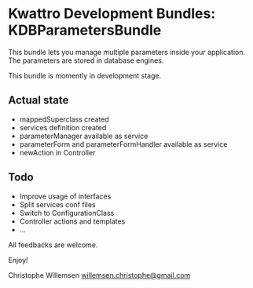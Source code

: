 Kwattro Development Bundles: KDBParametersBundle
================================================

This bundle lets you manage multiple parameters inside your application.
The parameters are stored in database engines.

This bundle is momently in development stage.

Actual state
------------
- mappedSuperclass created
- services definition created
- parameterManager available as service
- parameterForm and parameterFormHandler available as service
- newAction in Controller

Todo
----
- Improve usage of interfaces
- Split services conf files
- Switch to ConfigurationClass
- Controller actions and templates
- ...

All feedbacks are welcome.

Enjoy!

Christophe Willemsen <willemsen.christophe@gmail.com>